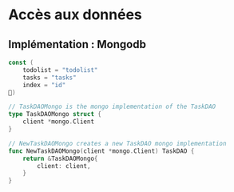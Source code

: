 <!-- .slide: class="with-code" -->

# Accès aux données

## Implémentation : Mongodb

```go
const (
    todolist = "todolist"
    tasks = "tasks"
    index = "id"
)

// TaskDAOMongo is the mongo implementation of the TaskDAO
type TaskDAOMongo struct {
    client *mongo.Client
}

// NewTaskDAOMongo creates a new TaskDAO mongo implementation
func NewTaskDAOMongo(client *mongo.Client) TaskDAO {
    return &TaskDAOMongo{
        client: client,
    }
}
```
